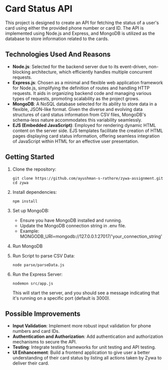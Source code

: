 # Card Status API

This project is designed to create an API for fetching the status of a user's card using either the provided phone number or card ID. The API is implemented using Node.js and Express, and MongoDB is utilized as the database to store information related to the cards.

## Technologies Used And Reasons

- **Node.js**: Selected for the backend server due to its event-driven, non-blocking architecture, which efficiently handles multiple concurrent requests.
- **Express.js**: Chosen as a minimal and flexible web application framework for Node.js, simplifying the definition of routes and handling HTTP requests. It aids in organizing backend code and managing various types of requests, promoting scalability as the project grows.
- **MongoDB**: A NoSQL database selected for its ability to store data in a flexible, JSON-like format. Given the diverse and evolving data structures of card status information from CSV files, MongoDB's schema-less nature accommodates this variability seamlessly.
- **EJS (Embedded JavaScript)**: Employed for rendering dynamic HTML content on the server side. EJS templates facilitate the creation of HTML pages displaying card status information, offering seamless integration of JavaScript within HTML for an effective user presentation.


## Getting Started

1. Clone the repository:

   ```CMD
   git clone https://github.com/ayushman-s-rathore/zywa-assignment.git
   cd zywa

   ```

2. Install dependencies:

   ```CMD
   npm install

   ```

3. Set up MongoDB:

   - Ensure you have MongoDB installed and running.
   - Update the MongoDB connection string in .env file.
   - Example: MONGODB_URI=mongodb://127.0.0.1:27017/'your_connection_string'

4. Run MongoDB

5. Run Script to parse CSV Data:

   ```CMD
   node parse/parseData.js

   ```

6. Run the Express Server:

   ```CMD
   nodemon src/app.js
   ```
   This will start the server, and you should see a message indicating that it's running on a specific port (default is 3000).

## Possible Improvements

- **Input Validation**: Implement more robust input validation for phone numbers and card IDs.
- **Authentication and Authorization**: Add authentication and authorization mechanisms to secure the API.
- **Testing**: Integrate testing frameworks for unit testing and API testing.
- **UI Enhancement**: Build a frontend application to give user a better understanding of their card status by listing all actions taken by Zywa to deliver their card.
